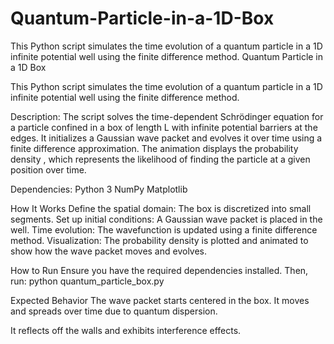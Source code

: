 # Quantum-Particle-in-a-1D-Box
This Python script simulates the time evolution of a quantum particle in a 1D infinite potential well using the finite difference method.
Quantum Particle in a 1D Box

This Python script simulates the time evolution of a quantum particle in a 1D infinite potential well using the finite difference method.

Description:
The script solves the time-dependent Schrödinger equation for a particle confined in a box of length L with infinite potential barriers at the edges. It initializes a Gaussian wave packet and evolves it over time using a finite difference approximation.
The animation displays the probability density , which represents the likelihood of finding the particle at a given position over time.

Dependencies:
Python 3
NumPy
Matplotlib

How It Works
Define the spatial domain: The box is discretized into small segments.
Set up initial conditions: A Gaussian wave packet is placed in the well.
Time evolution: The wavefunction is updated using a finite difference method.
Visualization: The probability density is plotted and animated to show how the wave packet moves and evolves.

How to Run
Ensure you have the required dependencies installed. Then, run:
python quantum_particle_box.py

Expected Behavior
The wave packet starts centered in the box.
It moves and spreads over time due to quantum dispersion.

It reflects off the walls and exhibits interference effects.
